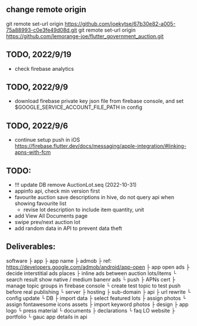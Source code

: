 ## change remote origin
git remote set-url origin https://github.com/joekytse/67b30e82-a005-75a88993-c0e3fe49d08d.git
git remote set-url origin https://github.com/lemorange-joe/flutter_government_auction.git

## TODO, 2022/9/19
- check firebase analytics
## TODO, 2022/9/9
- download firebase private key json file from firebase console, and set $GOOGLE_SERVICE_ACCOUNT_FILE_PATH in config
## TODO, 2022/9/6
- continue setup push in iOS
https://firebase.flutter.dev/docs/messaging/apple-integration/#linking-apns-with-fcm


## TODO:
- !!! update DB remove AuctionLot.seq (2022-10-31)
- appinfo api, check min version first
- favourite auction save descriptions in hive, do not query api when showing favourite list 
  - revise lot description to include item quantity, unit
- add View All Documents page
- swipe prev/next auction lot
- add random data in API to prevent data theft


## Deliverables:
software
├ app
  ├ app name
  ├ admob
    ├ ref: https://developers.google.com/admob/android/app-open
    ├ app open ads
    ├ decide interstitial ads places
    ├ inline ads between auction lots/items
    └ search result show native / medium banenr ads
  └ push
    ├ APNs cert
    ├ manage topic groups in firebase console
    └ create test topic to test push before real publishing
└ server
  ├ hosting
  ├ sub-domain
  ├ api
    ├ url rewrite
    └ config update
  └ DB
    ├ import data
    ├ select featured lots
    ├ assign photos
    └ assign fontawesome icons
assets
├ import keyword photos
├ design
  ├ app logo
  └ press material
└ documents
  ├ declarations
  └ faq
LO website
├ portfolio
└ gauc app details in api

